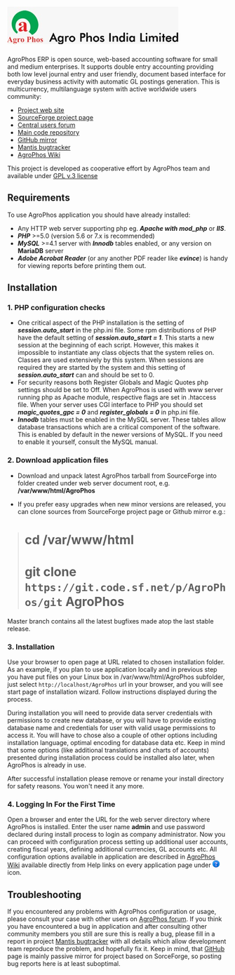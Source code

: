 ![AgroPhos ERP](./themes/default/images/logo_simple_erp.jpeg  "AgroPhos ERP")
===================

AgroPhos ERP is open source, web-based accounting software for small and medium enterprises.
It supports double entry accounting providing both low level journal entry and user friendly, document based 
interface for everyday business activity with automatic GL postings generation. This is multicurrency,
multilanguage system with active worldwide users community:

* [Project web site](http://AgroPhos.com)
* [SourceForge project page](http://sourceforge.net/projects/AgroPhos/)
* [Central users forum](http://AgroPhos.com/punbb/index.php)
* [Main code repository](https://sourceforge.net/p/AgroPhos/git/ci/master/tree/)
* [GitHub mirror](http://github.com/AgroPhosERP/FA)
* [Mantis bugtracker](http://mantis.AgroPhos.com)
* [AgroPhos Wiki](http://AgroPhos.com/fawiki/)

This project is developed as cooperative effort by AgroPhos team and available under [GPL v.3 license](./doc/license.txt) 

## Requirements

To use AgroPhos application you should have already installed: 

*   Any HTTP web server supporting php eg. _**Apache with mod_php**_ or _**IIS**_.
*   **_PHP_** >=5.0 (version 5.6 or 7.x is recommended)
*   **_MySQL_** >=4.1 server with **_Innodb_** tables enabled, or any version on **MariaDB** server
*   **_Adobe Acrobat Reader_** (or any another PDF reader like _**evince**_) is handy for viewing reports before printing them out.

## Installation
### 1. PHP configuration checks

*   One critical aspect of the PHP installation is the setting of **_session.auto_start_** in the php.ini file. Some rpm distributions of PHP have the default setting of **_session.auto_start = 1_**. This starts a new session at the beginning of each script. However, this makes it impossible to instantiate any class objects that the system relies on. Classes are used extensively by this system. When sessions are required they are started by the system and this setting of **_session.auto_start_** can and should be set to 0.
*   For security reasons both Register Globals and Magic Quotes php settings should be set to Off. When AgroPhos is used with www server running php as Apache module, respective flags are set in .htaccess file. When your server uses CGI interface to PHP you should set  **_magic_quotes_gpc = 0_** and **_register_globals = 0_** in php.ini file.
*   **_Innodb_** tables must be enabled in the MySQL server. These tables allow database transactions which are a critical component of the software. This is enabled by default in the newer versions of MySQL. If you need to enable it yourself, consult the MySQL manual.

### 2. Download application files

* Download and unpack latest AgroPhos tarball from SourceForge into folder created under web server document root, e.g. **/var/www/html/AgroPhos**

* If you prefer easy upgrades when new minor versions are released, you can clone sources from SourceForge project page or Github mirror e.g.:
>	# cd  /var/www/html
>	# git clone `https://git.code.sf.net/p/AgroPhos/git` AgroPhos

Master branch contains all the latest bugfixes made atop the last stable release.
	
### 3. Installation

Use your browser to open page at URL related to chosen installation folder. As an example, if you plan to use application locally and in previous step you have put files on your Linux box in /var/www/html/AgroPhos subfolder, just select `http://localhost/AgroPhos` url in your browser, and you will see start page of installation wizard. Follow instructions displayed during the process.

During installation you will need to provide data server credentials with permissions to create new database, or you will have to provide existing database name and credentials for user with valid usage permissions to access it. You will have to chose also a couple of other options including installation language, optimal encoding for database data etc. Keep in mind that some options (like additional translations and charts of accounts) presented during installation process could be installed also later, when AgroPhos is already in use.

 After successful installation please remove or rename your install directory for safety reasons. You won't need it any more.

### 4. Logging In For the First Time

 Open a browser and enter the URL for the web server directory where AgroPhos is installed. Enter the user name  **admin** and use password declared during install process to login as company administrator. Now you can proceed with configuration process setting up additional user accounts, creating fiscal years, defining additional currencies, GL accounts etc. All configuration options available in application are described in [AgroPhos Wiki](http://AgroPhos.com/fawiki/) available directly from Help links on every application page under ![Help](./themes/default/images/help.gif  "Help") icon.
 

## Troubleshooting

If you encountered any problems with AgroPhos configuration or usage, please consult your case with other users on [AgroPhos forum](http://AgroPhos.com/punbb/index.php). If you think you have encountered a bug in application and after consulting other community members you still are sure this is really a bug, please fill in a report in project [Mantis bugtracker](http://mantis.AgroPhos.com) with all details which allow development team reproduce the problem, and hopefully fix it. Keep in mind, that  [GitHub](http://github.com/AgroPhosERP/FA) page is mainly passive mirror for project based on SorceForge, so posting bug reports here is at least suboptimal.
